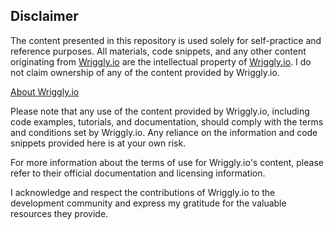## Disclaimer

The content presented in this repository is used solely for self-practice and reference purposes. All materials, code snippets, and any other content originating from [Wriggly.io](https://www.wriggly.io/)  are the intellectual property of [Wriggly.io](https://www.wriggly.io/). I do not claim ownership of any of the content provided by Wriggly.io.

[About Wriggly.io](https://www.wriggly.io/community/about-wriggly)


Please note that any use of the content provided by Wriggly.io, including code examples, tutorials, and documentation, should comply with the terms and conditions set by Wriggly.io. Any reliance on the information and code snippets provided here is at your own risk.

For more information about the terms of use for Wriggly.io's content, please refer to their official documentation and licensing information.

I acknowledge and respect the contributions of Wriggly.io to the development community and express my gratitude for the valuable resources they provide.


